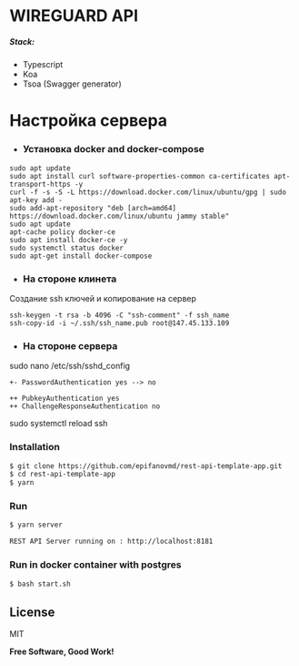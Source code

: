 # WIREGUARD API

##### Stack:
  - Typescript
  - Koa
  - Tsoa (Swagger generator)

# Настройка сервера

- ### Установка docker and docker-compose

```
sudo apt update
sudo apt install curl software-properties-common ca-certificates apt-transport-https -y
curl -f -s -S -L https://download.docker.com/linux/ubuntu/gpg | sudo apt-key add -
sudo add-apt-repository "deb [arch=amd64] https://download.docker.com/linux/ubuntu jammy stable"
sudo apt update
apt-cache policy docker-ce
sudo apt install docker-ce -y
sudo systemctl status docker
sudo apt-get install docker-compose
```


- ### На стороне клинета
Создание ssh ключей и копирование на сервер
```
ssh-keygen -t rsa -b 4096 -C "ssh-comment" -f ssh_name
ssh-copy-id -i ~/.ssh/ssh_name.pub root@147.45.133.109  
```

- ### На стороне сервера

sudo nano /etc/ssh/sshd_config

```
+- PasswordAuthentication yes --> no

++ PubkeyAuthentication yes
++ ChallengeResponseAuthentication no

```
sudo systemctl reload ssh


### Installation
```sh
$ git clone https://github.com/epifanovmd/rest-api-template-app.git
$ cd rest-api-template-app
$ yarn
```

### Run
```sh
$ yarn server
```
```sh
REST API Server running on : http://localhost:8181
```

### Run in docker container with postgres
```sh
$ bash start.sh
```

License
----

MIT

**Free Software, Good Work!**
